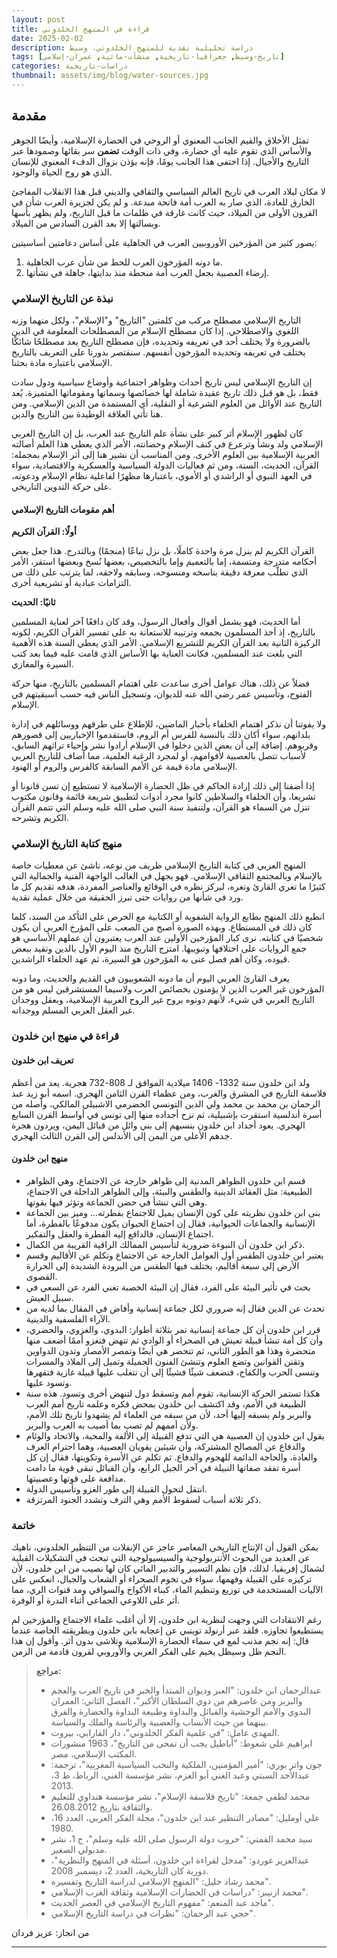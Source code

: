 ```yaml
---
layout: post
title: قراءة في المنهج الخلدوني
date: 2025-02-02
description: دراسة تحليلية نقدية للمنهج الخلدوني، وسيط
tags: [تاريخ-وسيط, جغرافيا-تاريخية, منشآت-مائية, عمران-إسلامي]
categories: دراسات-تاريخية
thumbnail: assets/img/blog/water-sources.jpg
---
```


## مقدمة

تمثل الأخلاق والقيم الجانب المعنوي أو الروحي في الحضارة الإسلامية، وأيضًا الجوهر والأساس الذي تقوم عليه أي حضارة، وفي ذات الوقت **تضمن** سر بقائها وصمودها عبر التاريخ والأجيال. إذا اختفى هذا الجانب يومًا، فإنه يؤذن بزوال الدفء المعنوي للإنسان الذي هو روح الحياة والوجود.

لا مكان لبلاد العرب في تاريخ العالم السياسي والثقافي والديني قبل هذا الانقلاب المفاجئ الخارق للعادة، الذي صار به العرب أمة فاتحة مبدعة. و لم يكن لجزيرة العرب شأن في القرون الأولى من الميلاد، حيث كانت غارقة في ظلمات ما قبل التاريخ، ولم يظهر بأسها وبسالتها إلا بعد القرن السادس من الميلاد.

يصور كثير من المؤرخين الأوروبيين العرب في الجاهلية على أساس دعامتين أساسيتين:

1. ما دونه المؤرخون العرب للحط من شأن عرب الجاهلية.
2. إرضاء العصبية بجعل العرب أمة منحطة منذ بدايتها، جاهلة في نشأتها.

### نبذة عن التاريخ الإسلامي

التاريخ الإسلامي مصطلح مركب من كلمتين "التاريخ" و"الإسلام"، ولكل منهما وزنه اللغوي والاصطلاحي. إذا كان مصطلح الإسلام من المصطلحات المعلومة في الدين بالضرورة ولا يختلف أحد في تعريفه وتحديده، فإن مصطلح التاريخ يعد مصطلحًا شائكًا يختلف في تعريفه وتحديده المؤرخون أنفسهم. سنقتصر بدورنا على التعريف بالتاريخ الإسلامي باعتباره مادة بحثنا.

إن التاريخ الإسلامي ليس تاريخ أحداث وظواهر اجتماعية وأوضاع سياسية ودول سادت فقط، بل هو قبل ذلك تاريخ عقيدة شاملة لها خصائصها وسماتها ومقوماتها المتميزة. يُعد التاريخ عند الأوائل من العلوم الشرعية أو النقلية، أي المستمدة من الدين الإسلامي. ومن هنا تأتي العلاقة الوطيدة بين التاريخ والدين.

كان لظهور الإسلام أثر كبير على نشأة علم التاريخ عند العرب، بل إن التاريخ العربي الإسلامي ولد ونشأ وترعرع في كنف الإسلام وحضانته، الأمر الذي يعطي هذا العلم أصالته العربية الإسلامية بين العلوم الأخرى. ومن المناسب أن نشير هنا إلى أثر الإسلام بمجمله: القرآن، الحديث، السنة، ومن ثم فعاليات الدولة السياسية والعسكرية والاقتصادية، سواء في العهد النبوي أو الراشدي أو الأموي، باعتبارها مظهرًا لفاعلية نظام الإسلام ودعوته، على حركة التدوين التاريخي.

#### أهم مقومات التاريخ الإسلامي

**أولًا: القرآن الكريم**

القرآن الكريم لم ينزل مرة واحدة كاملًا، بل نزل تباعًا (منجمًا) وبالتدرج. هذا جعل بعض أحكامه متدرجة ومتسمة، إما بالتعميم وإما بالتخصيص، بعضها نُسخ وبعضها استقر، الأمر الذي تطلَّب معرفة دقيقة بناسخه ومنسوخه، وسابقه ولاحقه، لما يترتب على ذلك من التزامات عبادية أو تشريعية أخرى.

**ثانيًا: الحديث**

أما الحديث، فهو يشمل أقوال وأفعال الرسول، وقد كان دافعًا آخر لعناية المسلمين بالتاريخ، إذ أخذ المسلمون بجمعه وترتيبه للاستعانة به على تفسير القرآن الكريم، لكونه الركيزة الثانية بعد القرآن الكريم للتشريع الإسلامي. الأمر الذي يعطي السنة هذه الأهمية التي بلغت عند المسلمين، فكانت العناية بها الأساس الذي قامت عليه فيما بعد كتب السيرة والمغازي.

فضلاً عن ذلك، هناك عوامل أخرى ساعدت على اهتمام المسلمين بالتاريخ، منها حركة الفتوح، وتأسيس عمر رضي الله عنه للديوان، وتسجيل الناس فيه حسب أسبقيتهم في الإسلام.

ولا يفوتنا أن نذكر اهتمام الخلفاء بأخبار الماضين، للإطلاع على طرقهم ووسائلهم في إدارة بلدانهم، سواء أكان ذلك بالنسبة للفرس أم الروم، فاستقدموا الإخباريين إلى قصورهم وقربوهم. إضافة إلى أن بعض الذين دخلوا في الإسلام أرادوا نشر وإحياء تراثهم السابق، لأسباب تتصل بالعصبية لأقوامهم، أو لمجرد الرغبة العلمية، مما أضاف للتاريخ العربي الإسلامي مادة قيمة عن الأمم السابقة كالفرس والروم أو الهنود.

إذا أضفنا إلى ذلك إرادة الحاكم في ظل الحضارة الإسلامية لا تستطيع إن تسن قانونا أو تشريعا، وأن الخلفاء والسلاطين كانوا مجرد أدوات لتطبيق شريعة قائمة وقانون مكتوب تنزل من السماء هو القرآن، ولتنفيذ سنة النبي صلى الله عليه وسلم التي تتمم القرآن الكريم وتشرحه.

### منهج كتابة التاريخ الإسلامي

المنهج العربي في كتابة التاريخ الإسلامي طريف من نوعه، ناشئ عن معطيات خاصة بالإسلام وبالمجتمع الثقافي الإسلامي. فهو يجهل في الغالب الواجهة الفنية والجمالية التي كثيرًا ما تغري القارئ وتغره، ليركز نظره في الوقائع والعناصر المفردة، هدفه تقديم كل ما ورد في شأنها من روايات حتى تبرز الحقيقة من خلال عملية نقدية.

انطبع ذلك المنهج بطابع الرواية الشفوية أو الكتابية مع الحرص على التأكد من السند، كلما كان ذلك في المستطاع. وبهذه الصورة أصبح من الصعب على المؤرخ العربي أن يكون شخصيًا في كتابته. نرى كبار المؤرخين الأولين عند العرب يعتبرون أن عملهم الأساسي هو جمع الروايات على اختلافها وتبويبها. امتزج التاريخ منذ اليوم الأول بالدين وتقيد ببعض قيوده، وكان أهم فصل عنى به المؤرخون هو السيرة، ثم عهد الخلفاء الراشدين.

يعرف القارئ العربي اليوم أن ما دونه الشعوبيون في القديم والحديث، وما دونه المؤرخون غير العرب الذين لا يؤمنون بخصائص العرب ولاسيما المستشرقين ليس هو من التاريخ العربي في شيء، لأنهم دونوه بروح غير الروح العربية الإسلامية، وبعقل ووجدان غير العقل العربي المسلم ووجدانه.

### قراءة في منهج ابن خلدون

#### تعريف ابن خلدون

ولد ابن خلدون سنة 1332- 1406 ميلادية الموافق لـ 808-732 هجرية. يعد من أعظم فلاسفة التاريخ في المشرق والغرب، ومن عظماء القرن الثامن الهجري. اسمه أبو زيد عبد الرحمان بن محمد بن محمد ولي الدين التونسي الحضرمي الاشبيلي المالكي، وأصله من أسرة أندلسية استقرت بإشبيلية، ثم نزح أجداده منها إلى تونس في أواسط القرن السابع الهجري. يعود أجداد ابن خلدون بنسبهم إلى بني وائل من قبائل اليمن، ويردون هجرة جدهم الأعلى من اليمن إلى الأندلس إلى القرن الثالث الهجري.

#### منهج ابن خلدون

- قسم ابن خلدون الظواهر المدنية إلى ظواهر خارجة عن الاجتماع، وهي الظواهر الطبيعية: مثل العقائد الدينية والطقس والبيئة، وإلى الظواهر الداخلة في الاجتماع، وهي التي تنشأ في حضن الجماعة وتؤثر فيها بقوتها.
- بنى ابن خلدون نظريته على كون الإنسان يميل للاجتماع بفطرته... وميز بين الجماعة الإنسانية والجماعات الحيوانية، فقال إن اجتماع الحيوان يكون مدفوعًا بالفطرة، أما اجتماع الإنسان، فالدافع إليه الفطرة والعقل والتفكير.
- ذكر ابن خلدون أن النبوءة ضرورية لتأسيس الممالك الراقية القريبة من الكمال.
- يعتبر ابن خلدون الطقس أول العوامل الخارجة عن الاجتماع وتكلم عن الأقاليم وقسم الأرض إلى سبعة أقاليم، يختلف فيها الطقس من البرودة الشديدة إلى الحرارة القصوى.
- بحث في تأثير البيئة على الفرد، فقال إن البيئة الخصبة تغني الفرد عن السعي في سبيل العيش.
- تحدث عن الدين فقال إنه ضروري لكل جماعة إنسانية وأفاض في المقال بما لديه من الآراء الفلسفية والدينية.
- قرر ابن خلدون أن كل جماعة إنسانية تمر بثلاثة أطوار: البدوي، والغزوي، والحضري، وأن كل أمة تنشأ قبيلة تعيش في الصحراء أو الوادي ثم تنهض فتغزو أممًا أضعف منها متحضرة وهذا هو الطور الثاني، ثم تتحضر هي أيضًا وتمصر الأمصار وتدون الدواوين وتقنن القوانين وتضع العلوم وتنشئ الفنون الجميلة وتميل إلى الملاذ والمسرات وتنسى الحرب والكفاح، فتضعف شيئًا فشيئًا إلى أن تتغلب عليها قبيلة غازية فتقهرها وتسود عليها.
- هكذا تستمر الحركة الإنسانية، تقوم أمم وتسقط دول لتنهض أخرى وتسود. هذه سنة الطبيعة في الأمم، وقد اكتشف ابن خلدون بمحض فكره وعلمه تاريخ أمم العرب والبربر ولم يسبقه إليها أحد، لأن من سبقه من العلماء لم يشهدوا تاريخ تلك الأمم، ولأن أممهم لم تصب بما أصيب به العرب والبربر.
- يقول ابن خلدون إن العصبية هي التي تدفع القبيلة إلى الألفة والمحبة، والاتحاد والوئام والدفاع عن المصالح المشتركة، وأن شيئين يقويان العصبية، وهما احترام العرف والعادة، والحاجة الدائمة للهجوم والدفاع. ثم تكلم عن الأسرة وتكوينها، فقال إن كل أسرة تفقد صفاتها النبيلة في آخر الجيل الرابع، وأن القبائل تبقى قوية ما دامت مدافعة على قوتها وعصبيتها.
- انتقل لتحول القبيلة إلى طور الغزو وتأسيس الدولة.
- ذكر ثلاثة أسباب لسقوط الأمم وهي الترف وتشدد الجنود المرتزقة.

### خاتمة

يمكن القول أن الإنتاج التاريخي المعاصر عاجز عن الإنفلات من التنظير الخلدوني، ناهيك عن العديد من البحوث الأنتربولوجية والسيسيولوجية التي تبحث في التشكيلات القبلية لشمال إفريقيا. لذلك، فإن نظم التسيير والتدبير المائي كان لها نصيب من ابن خلدون، لأن تركيزه على القبيلة وفهمها، سواء في تخوم الصحراء أو الشعاب والجبال، انعكس على الآليات المستخدمة في توزيع وتنظيم الماء، كبناء الأكواخ والسواقي ومد قنوات الري، مما أثر على اللاوعي الجماعي أثناء الندرة أو الوفرة.

رغم الانتقادات التي وجهت لنظرية ابن خلدون، إلا أن أغلب علماء الاجتماع والمؤرخين لم يستطيعوا تجاوزه. فلقد عبر أرنولد توينبي عن إعجابه بابن خلدون وبطريقته الخاصة عندما قال: إنه نجم مذنب لمع في سماء الحضارة الإسلامية وتلاشى بدون أثر. وأقول إن هذا النجم ظل وسيظل يخيم على الفكر العربي والأوروبي لقرون قادمة من الزمن.

> **مراجع:**
>
> - عبدالرحمان ابن خلدون: "العبر وديوان المبتدأ والخبر في تاريخ العرب والعجم والبربر ومن عاصرهم من دوي السلطان الأكبر"، الفصل الثاني: العمران البدوي والأمم الوحشية والقبائل والبداوة وطبيعة البداوة والحضارة والفرق بينهما من حيث الأنساب والعصبية والرئاسة والملك والسياسة.
> - المهدي عامل: "في علمية الفكر الخلدوني"، دار الفارابي، بيروت.
> - ابراهيم علي شعوط: "أباطيل يجب أن تمحى من التاريخ"، 1963 منشورات المكتب الإسلامي، مصر.
> - جون واتر بوري: "أمير المؤمنين، الملكية والنخب السياسية المغربية"، ترجمة: عبدالأحد السبتي وعبد الغني أبو العزم، نشر مؤسسة الغني، الرباط، ط 3، 2013.
> - محمد لطفي جمعة: "تاريخ فلاسفة الإسلام"، نشر مؤسسة هنداوي للتعليم والثقافة بتاريخ 26.08.2012.
> - علي أومليل: "مصادر التنظير عند ابن خلدون"، مجلة الفكر العربي، العدد 16، 1980.
> - سيد محمد القمني: "حروب دولة الرسول صلى الله عليه وسلم"، ج 1، نشر مدبولي الصغير.
> - عبدالعزيز غوردو: "مدخل لقراءة ابن خلدون، أسئلة في المنهج والنظرية"، دورية كان التاريخية، العدد 2، ديسمبر 2008.
> - محمد رشاد خليل: "المنهج الإسلامي لدراسة التاريخ وتفسيره".
> - محمد ازنيبر: "دراسات في الحضارات الإسلامية وثقافة الغرب الإسلامي".
> - ماجد عبد المنعم: "مفهوم التاريخ الإسلامي في العصر الحديث".
> - حجي عبد الرحمان: "نظرات في دراسة التاريخ الإسلامي".

من انجاز: عزيز فردان

---
